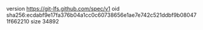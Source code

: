 version https://git-lfs.github.com/spec/v1
oid sha256:ecdabf9e17fa376b04a1cc0c60738656e1ae7e742c521ddbf9b080471f662210
size 34892

